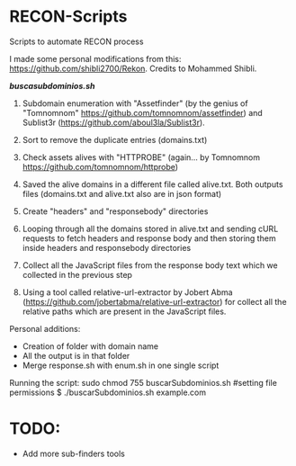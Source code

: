 # RECON-Scripts
Scripts to automate RECON process

I made some personal modifications from this: https://github.com/shibli2700/Rekon. Credits to Mohammed Shibli.

***buscasubdominios.sh***

1) Subdomain enumeration with "Assetfinder" (by the genius of "Tomnomnom" https://github.com/tomnomnom/assetfinder) and Sublist3r (https://github.com/aboul3la/Sublist3r).

2) Sort to remove the duplicate entries (domains.txt)

3) Check assets alives with "HTTPROBE" (again... by Tomnomnom https://github.com/tomnomnom/httprobe)

4) Saved the alive domains in a different file called alive.txt.
Both outputs files (domains.txt and alive.txt also are in json format)

5) Create "headers" and "responsebody" directories

6) Looping through all the domains stored in alive.txt and sending cURL requests to fetch headers and response body and then storing them inside headers and responsebody directories

7) Collect all the JavaScript files from the response body text which we collected in the previous step

8) Using a tool called relative-url-extractor by Jobert Abma (https://github.com/jobertabma/relative-url-extractor) for  collect all the relative paths which are present in the JavaScript files.


Personal additions:
* Creation of folder with domain name
* All the output is in that folder
* Merge response.sh with enum.sh in one single script

Running the script:
sudo chmod 755 buscarSubdominios.sh #setting file permissions
$ ./buscarSubdominios.sh example.com

# TODO:

- Add more sub-finders tools
